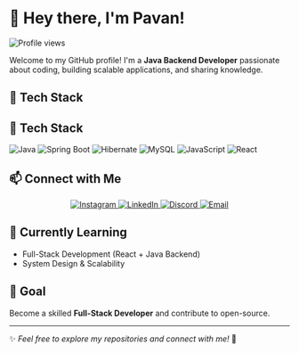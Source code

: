 # 👋 Hey there, I'm Pavan!  
![Profile views](https://hits.seeyoufarm.com/api/count/incr/badge.svg?url=https://github.com/your-username&count_bg=%2379C83D&title_bg=%23555555&icon=github.svg&icon_color=%23FFFFFF&title=Visitors&edge_flat=false)


Welcome to my GitHub profile! I'm a **Java Backend Developer** passionate about coding, building scalable applications, and sharing knowledge.  

## 🚀 Tech Stack  

## 🚀 Tech Stack  

![Java](https://img.shields.io/badge/Java-%23ED8B00.svg?style=flat-square&logo=openjdk&logoColor=white) 
![Spring Boot](https://img.shields.io/badge/Spring%20Boot-%236DB33F.svg?style=flat-square&logo=springboot&logoColor=white) 
![Hibernate](https://img.shields.io/badge/Hibernate-%23469341.svg?style=flat-square&logo=hibernate&logoColor=white) 
![MySQL](https://img.shields.io/badge/MySQL-%2300f.svg?style=flat-square&logo=mysql&logoColor=white) 
![JavaScript](https://img.shields.io/badge/JavaScript-%23F7DF1E.svg?style=flat-square&logo=javascript&logoColor=black) 
![React](https://img.shields.io/badge/React-%2361DAFB.svg?style=flat-square&logo=react&logoColor=black) 



## 📫 Connect with Me  

<p align="center">
  <a href="https://www.instagram.com/pavan._.h/" target="_blank">
    <img src="https://img.shields.io/badge/Instagram-%23E4405F.svg?style=for-the-badge&logo=instagram&logoColor=white" alt="Instagram">
  </a>
  <a href="https://www.linkedin.com/in/pavan-h-808a1a19b" target="_blank">
    <img src="https://img.shields.io/badge/LinkedIn-%230077B5.svg?style=for-the-badge&logo=linkedin&logoColor=white" alt="LinkedIn">
  </a>
  <a href="#" target="_blank">
    <img src="https://img.shields.io/badge/Discord-%235865F2.svg?style=for-the-badge&logo=discord&logoColor=white" alt="Discord">
  </a>
  <a href="mailto:your-email@example.com" target="_blank">
    <img src="https://img.shields.io/badge/Email-%23D14836.svg?style=for-the-badge&logo=gmail&logoColor=white" alt="Email">
  </a>
</p>

## 🎯 Currently Learning  
- Full-Stack Development (React + Java Backend)  
- System Design & Scalability  

## 📌 Goal  
Become a skilled **Full-Stack Developer** and contribute to open-source.  

---

✨ _Feel free to explore my repositories and connect with me!_ 🚀
